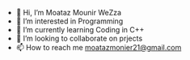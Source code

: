 - 👋 Hi, I’m Moataz Mounir WeZza
- 👀 I’m interested in Programming
- 🌱 I’m currently learning Coding in C++
- 💞️ I’m looking to collaborate on prjects
- 📫 How to reach me moatazmonier21@gmail.com
